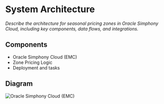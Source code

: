 # System Architecture

_Describe the architecture for seasonal pricing zones in Oracle Simphony Cloud, including key components, data flows, and integrations._

## Components

- Oracle Simphony Cloud (EMC)
- Zone Pricing Logic
- Deployment and tasks

## Diagram

![Oracle Simphony Cloud (EMC)](https://github.com/user-attachments/assets/cc25aab2-ed88-4fa2-9e70-55d8662ea9ac)
